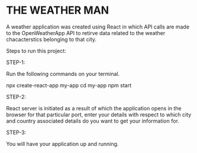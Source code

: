   # THE WEATHER MAN


A weather application was created using React in which API calls are made to the OpenWeatherApp API to retirve data related to the weather chacacterstics belonging to that city.

Steps to run this project:

STEP-1:

Run the following commands on your terminal.

npx create-react-app my-app
cd my-app
npm start

STEP-2:

React server is initiated as a result of which the application opens in the browser for that particular port, enter your details with respect to which city and country associated details do you want to get your information for.

STEP-3:

You will have your application up and running.
